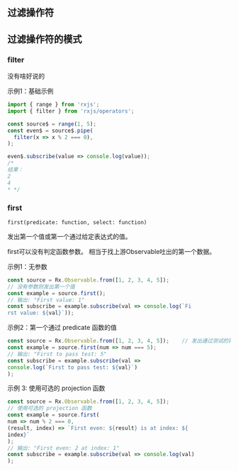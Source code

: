 ## 过滤操作符


## 过滤操作符的模式


### filter
没有啥好说的

示例1：基础示例                    
```typescript
import { range } from 'rxjs';
import { filter } from 'rxjs/operators';

const source$ = range(1, 5);
const even$ = source$.pipe(
  filter(x => x % 2 === 0),
);

even$.subscribe(value => console.log(value));
/*
结果：
2
4
* */
```



### first
`first(predicate: function, select: function)`                          

发出第⼀个值或第⼀个通过给定表达式的值。

first可以没有判定函数参数。
相当于找上游Observable吐出的第⼀个数据。

示例1：无参数                     
```typescript
const source = Rx.Observable.from([1, 2, 3, 4, 5]);
// 没有参数则发出第⼀个值
const example = source.first();
// 输出: "First value: 1"
const subscribe = example.subscribe(val => console.log(`Fi
rst value: ${val}`));
```

示例2：第⼀个通过 predicate 函数的值
```typescript
const source = Rx.Observable.from([1, 2, 3, 4, 5]);    // 发出通过测试的第⼀项
const example = source.first(num => num === 5);
// 输出: "First to pass test: 5"
const subscribe = example.subscribe(val =>
console.log(`First to pass test: ${val}`)
);
```

示例 3: 使⽤可选的 projection 函数
```typescript
const source = Rx.Observable.from([1, 2, 3, 4, 5]);
// 使⽤可选的 projection 函数
const example = source.first(
num => num % 2 === 0,
(result, index) => `First even: ${result} is at index: ${
index}`
);
// 输出: "First even: 2 at index: 1"
const subscribe = example.subscribe(val => console.log(val)
);
```


